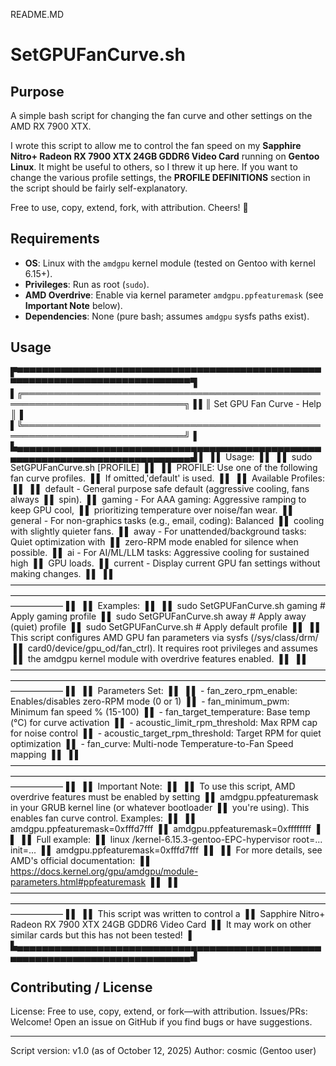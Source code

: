 README.MD

# SetGPUFanCurve.sh

## Purpose

A simple bash script for changing the fan curve and other settings on the AMD RX 7900 XTX.

I wrote this script to allow me to control the fan speed on my **Sapphire Nitro+ Radeon RX 7900 XTX 24GB GDDR6 Video Card** running on **Gentoo Linux**. It might be useful to others, so I threw it up here. If you want to change the various profile settings, the **PROFILE DEFINITIONS** section in the script should be fairly self-explanatory.

Free to use, copy, extend, fork, with attribution. Cheers! 🚀

## Requirements

- **OS**: Linux with the `amdgpu` kernel module (tested on Gentoo with kernel 6.15+).
- **Privileges**: Run as root (`sudo`).
- **AMD Overdrive**: Enable via kernel parameter `amdgpu.ppfeaturemask` (see **Important Note** below).
- **Dependencies**: None (pure bash; assumes `amdgpu` sysfs paths exist).

## Usage


▛▀▀▀▀▀▀▀▀▀▀▀▀▀▀▀▀▀▀▀▀▀▀▀▀▀▀▀▀▀▀▀▀▀▀▀▀▀▀▀▀▀▀▀▀▀▀▀▀▀▀▀▀▀▀▀▀▀▀▀▀▀▀▀▀▀▀▀▀▀▀▀▀▀▀▀▀▀▀▜
▌╔════════════════════════════════════════════════════════════════════════════╗▐
▌║ Set GPU Fan Curve - Help                                                   ║▐
▌╚════════════════════════════════════════════════════════════════════════════╝▐
▙▄▄▄▄▄▄▄▄▄▄▄▄▄▄▄▄▄▄▄▄▄▄▄▄▄▄▄▄▄▄▄▄▄▄▄▄▄▄▄▄▄▄▄▄▄▄▄▄▄▄▄▄▄▄▄▄▄▄▄▄▄▄▄▄▄▄▄▄▄▄▄▄▄▄▄▄▄▄▟
▌                                                                              ▐
▌ Usage:                                                                       ▐
▌                                                                              ▐
▌   sudo SetGPUFanCurve.sh [PROFILE]                                           ▐
▌                                                                              ▐
▌   PROFILE: Use one of the following fan curve profiles.                      ▐
▌            If omitted,'default' is used.                                     ▐
▌                                                                              ▐
▌ Available Profiles:                                                          ▐
▌                                                                              ▐
▌   default    - General purpose safe default (aggressive cooling, fans always ▐
▌                spin).                                                        ▐
▌   gaming     - For AAA gaming: Aggressive ramping to keep GPU cool,          ▐
▌                prioritizing temperature over noise/fan wear.                 ▐
▌   general    - For non-graphics tasks (e.g., email, coding): Balanced        ▐
▌                cooling with slightly quieter fans.                           ▐
▌   away       - For unattended/background tasks: Quiet optimization with      ▐
▌                zero-RPM mode enabled for silence when possible.              ▐
▌   ai         - For AI/ML/LLM tasks: Aggressive cooling for sustained high    ▐
▌                GPU loads.                                                    ▐
▌   current    - Display current GPU fan settings without making changes.      ▐
▌                                                                              ▐
▌——————————————————————————————————————————————————————————————————————————————▐
▌                                                                              ▐
▌ Examples:                                                                    ▐
▌                                                                              ▐
▌   sudo SetGPUFanCurve.sh gaming      # Apply gaming profile                  ▐
▌   sudo SetGPUFanCurve.sh away        # Apply away (quiet) profile            ▐
▌   sudo SetGPUFanCurve.sh             # Apply default profile                 ▐
▌                                                                              ▐
▌ This script configures AMD GPU fan parameters via sysfs (/sys/class/drm/     ▐
▌ card0/device/gpu_od/fan_ctrl). It requires root privileges and assumes       ▐
▌ the amdgpu kernel module with overdrive features enabled.                    ▐
▌                                                                              ▐
▌——————————————————————————————————————————————————————————————————————————————▐
▌                                                                              ▐
▌ Parameters Set:                                                              ▐
▌                                                                              ▐
▌   - fan_zero_rpm_enable: Enables/disables zero-RPM mode (0 or 1)             ▐
▌   - fan_minimum_pwm: Minimum fan speed % (15-100)                            ▐
▌   - fan_target_temperature: Base temp (°C) for curve activation              ▐
▌   - acoustic_limit_rpm_threshold: Max RPM cap for noise control              ▐
▌   - acoustic_target_rpm_threshold: Target RPM for quiet optimization         ▐
▌   - fan_curve: Multi-node Temperature-to-Fan Speed mapping                   ▐
▌                                                                              ▐
▌——————————————————————————————————————————————————————————————————————————————▐
▌                                                                              ▐
▌ Important Note:                                                              ▐
▌                                                                              ▐
▌   To use this script, AMD overdrive features must be enabled by setting      ▐
▌   amdgpu.ppfeaturemask in your GRUB kernel line (or whatever bootloader      ▐
▌   you're using). This enables fan curve control. Examples:                   ▐
▌                                                                              ▐
▌   amdgpu.ppfeaturemask=0xfffd7fff                                            ▐
▌   amdgpu.ppfeaturemask=0xffffffff                                            ▐
▌                                                                              ▐
▌   Full example:                                                              ▐
▌   linux /kernel-6.15.3-gentoo-EPC-hypervisor root=... init=...               ▐
▌   amdgpu.ppfeaturemask=0xfffd7fff                                            ▐
▌                                                                              ▐
▌   For more details, see AMD's official documentation:                        ▐
▌   https://docs.kernel.org/gpu/amdgpu/module-parameters.html#ppfeaturemask    ▐
▌                                                                              ▐
▌——————————————————————————————————————————————————————————————————————————————▐
▌                                                                              ▐
▌                   This script was written to control a                       ▐
▌          Sapphire Nitro+ Radeon RX 7900 XTX 24GB GDDR6 Video Card            ▐
▌      It may work on other similar cards but this has not been tested!        ▐
▙▄▄▄▄▄▄▄▄▄▄▄▄▄▄▄▄▄▄▄▄▄▄▄▄▄▄▄▄▄▄▄▄▄▄▄▄▄▄▄▄▄▄▄▄▄▄▄▄▄▄▄▄▄▄▄▄▄▄▄▄▄▄▄▄▄▄▄▄▄▄▄▄▄▄▄▄▄▄▟


## Contributing / License

License: Free to use, copy, extend, or fork—with attribution.
Issues/PRs: Welcome! Open an issue on GitHub if you find bugs or have suggestions.

---

Script version: v1.0 (as of October 12, 2025)
Author: cosmic (Gentoo user)
